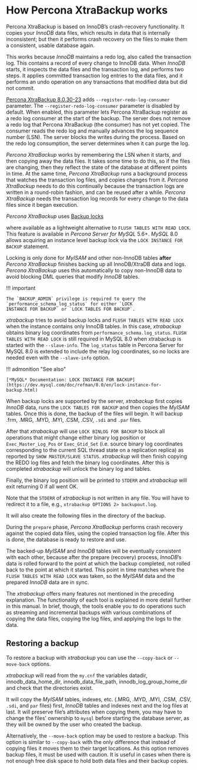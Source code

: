 # How Percona XtraBackup works

Percona XtraBackup is based on InnoDB’s crash-recovery functionality.
It copies your *InnoDB* data files, which results in data that is internally
inconsistent; but then it performs crash recovery on the files to make them a
consistent, usable database again.

This works because *InnoDB* maintains a redo log, also called the transaction
log. This contains a record of every change to InnoDB data. When *InnoDB*
starts, it inspects the data files and the transaction log, and performs two
steps. It applies committed transaction log entries to the data files, and it
performs an undo operation on any transactions that modified data but did not
commit.

[Percona XtraBackup 8.0.30-23](release-notes/8.0/8.0.30-23.0.md) adds `--register-redo-log-consumer` parameter. The `--register-redo-log-consumer` parameter is disabled by default. When enabled, this parameter lets Percona XtraBackup register as a redo log consumer at the start of the backup. The server does not remove a redo log that Percona XtraBackup (the consumer) has not yet copied. The consumer reads the redo log and manually advances the log sequence number (LSN). The server blocks the writes during the process. Based on the redo log consumption, the server determines when it can purge the log.  

*Percona XtraBackup* works by remembering the LSN when it starts, and then copying away the data files. It takes some time to do
this, so if the files are changing, then they reflect the state of the database
at different points in time. At the same time, *Percona XtraBackup* runs a
background process that watches the transaction log files, and copies changes
from it. *Percona XtraBackup* needs to do this continually because the
transaction logs are written in a round-robin fashion, and can be reused after a
while. *Percona XtraBackup* needs the transaction log records for every change
to the data files since it began execution.

*Percona XtraBackup* uses [Backup locks](https://docs.percona.com/percona-server/8.0/backup-locks.html)

where available as a lightweight alternative to `FLUSH TABLES WITH READ
LOCK`. This feature is available in *Percona Server for MySQL* 5.6+. *MySQL* 8.0 allows
acquiring an instance level backup lock via the `LOCK INSTANCE FOR BACKUP`
statement.

Locking is only done for *MyISAM* and other non-InnoDB tables
**after** *Percona XtraBackup* finishes backing up all InnoDB/XtraDB data and
logs. *Percona XtraBackup* uses this automatically to copy non-InnoDB data to
avoid blocking DML queries that modify *InnoDB* tables.

!!! important
   
    The `BACKUP_ADMIN` privilege is required to query the 
    `performance_schema_log_status` for either `LOCK 
    INSTANCE FOR BACKUP` or `LOCK TABLES FOR BACKUP`.

*xtrabackup* tries to avoid backup locks and `FLUSH TABLES WITH READ LOCK`
when the instance contains only InnoDB tables. In this case, *xtrabackup*
obtains binary log coordinates from `performance_schema.log_status`. `FLUSH
TABLES WITH READ LOCK` is still required in MySQL 8.0 when xtrabackup is
started with the `--slave-info`. The `log_status` table in Percona
Server for MySQL 8.0 is extended to include the relay log coordinates, so no locks are
needed even with the `--slave-info` option.

!!! admonition "See also"

    [*MySQL* Documentation: LOCK INSTANCE FOR BACKUP](https://dev.mysql.com/doc/refman/8.0/en/lock-instance-for-backup.html)

When backup locks are supported by the server, *xtrabackup* first copies
*InnoDB* data, runs the `LOCK TABLES FOR BACKUP` and then copies the *MyISAM*
tables. Once this is done, the backup of the files will
begin. It will backup .frm, .MRG, .MYD, .MYI, .CSM,
.CSV, `.sdi` and `.par` files.

After that *xtrabackup* will use `LOCK BINLOG FOR BACKUP` to block all
operations that might change either binary log position or
`Exec_Master_Log_Pos` or `Exec_Gtid_Set` (i.e. source binary log coordinates
corresponding to the current SQL thread state on a replication replica) as
reported by `SHOW MASTER/SLAVE STATUS`. *xtrabackup* will then finish copying
the REDO log files and fetch the binary log coordinates. After this is completed
*xtrabackup* will unlock the binary log and tables.

Finally, the binary log position will be printed to `STDERR` and *xtrabackup*
will exit returning 0 if all went OK.

Note that the `STDERR` of *xtrabackup* is not written in any file. You will
have to redirect it to a file, e.g., `xtrabackup OPTIONS 2> backupout.log`.

It will also create the following files in the
directory of the backup.

During the `prepare` phase, *Percona XtraBackup* performs crash recovery against
the copied data files, using the copied transaction log file. After this is
done, the database is ready to restore and use.

The backed-up *MyISAM* and *InnoDB* tables will be eventually consistent with
each other, because after the prepare (recovery) process, *InnoDB*’s data is
rolled forward to the point at which the backup completed, not rolled back to
the point at which it started. This point in time matches where the `FLUSH
TABLES WITH READ LOCK` was taken, so the *MyISAM* data and the prepared
*InnoDB* data are in sync.

The *xtrabackup* offers many features not mentioned in the preceding
explanation. The functionality of each tool is explained in more
detail further in this manual. In brief, though, the tools enable you
to do operations such as streaming and incremental backups with
various combinations of copying the data files, copying the log files,
and applying the logs to the data.

## Restoring a backup

To restore a backup with *xtrabackup* you can use the `--copy-back` or
`--move-back` options.

*xtrabackup* will read from the `my.cnf` the variables datadir,
innodb_data_home_dir, innodb_data_file_path,
innodb_log_group_home_dir and check that the directories exist.

It will copy the *MyISAM* tables, indexes, etc. (.MRG, .MYD,
.MYI, .CSM, .CSV, `.sdi`,
and `par` files) first, *InnoDB* tables and indexes next and the log files at
last. It will preserve file’s attributes when copying them, you may have to
change the files’ ownership to `mysql` before starting the database server, as
they will be owned by the user who created the backup.

Alternatively, the `--move-back` option may be used to
restore a backup. This option is similar to `--copy-back`
with the only difference that instead of copying files it moves them to their
target locations. As this option removes backup files, it must be used with
caution. It is useful in cases when there is not enough free disk space to hold
both data files and their backup copies.
